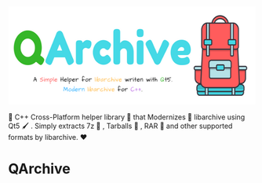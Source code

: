 
<p align="center">
  <img src=".img/poster.png" height="200px" width=auto alt="QArchive Poster">

:dog: C++ Cross-Platform helper library :ring: that Modernizes :rocket: libarchive using Qt5 :paintbrush: . Simply extracts 7z :hamburger: , Tarballs :8ball: , RAR :briefcase: and other supported formats by libarchive. :heart:
</p>


# QArchive
